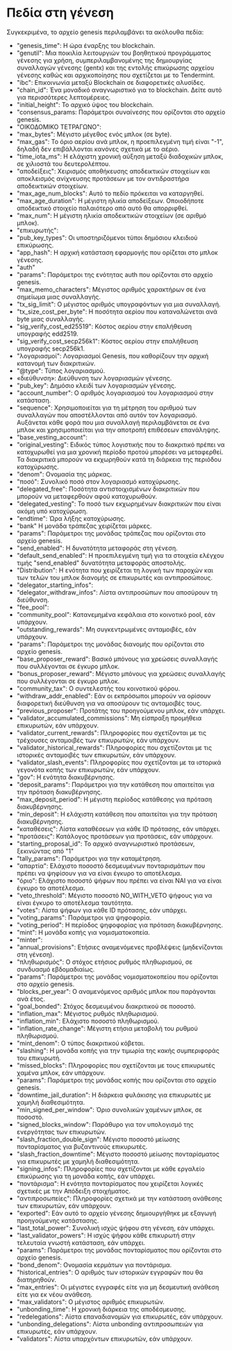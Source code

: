 # Πεδία στη γένεση

Συγκεκριμένα, το αρχείο genesis περιλαμβάνει τα ακόλουθα πεδία:



* "genesis_time": Η ώρα έναρξης του blockchain.
* "genutil": Μια ποικιλία λειτουργιών του βοηθητικού προγράμματος γένεσης για χρήση, συμπεριλαμβανομένης της δημιουργίας συναλλαγών γένεσης (gentx) και της εντολής επικύρωσης αρχείου γένεσης καθώς και αρχικοποίησης που σχετίζεται με το Tendermint.
* "ibc": Επικοινωνία μεταξύ Blockchain σε διαφορετικές αλυσίδες.
* "chain_id": Ένα μοναδικό αναγνωριστικό για το blockchain. Δείτε αυτό για περισσότερες λεπτομέρειες.
* "initial_height": Το αρχικό ύψος του blockchain.
* "consensus_params: Παράμετροι συναίνεσης που ορίζονται στο αρχείο genesis.
* "ΟΙΚΟΔΟΜΙΚΟ ΤΕΤΡΑΓΩΝΟ":
* "max_bytes": Μέγιστο μέγεθος ενός μπλοκ (σε byte).
* "max_gas": Το όριο αερίου ανά μπλοκ, η προεπιλεγμένη τιμή είναι "-1", δηλαδή δεν επιβάλλονται κανόνες σχετικά με το αέριο.
* "time_iota_ms": Η ελάχιστη χρονική αύξηση μεταξύ διαδοχικών μπλοκ, σε χιλιοστά του δευτερολέπτου.
* "αποδείξεις": Χειρισμός αποθήκευσης αποδεικτικών στοιχείων και αποκλεισμός ανίχνευσης προτάσεων με τον αντιδραστήρα αποδεικτικών στοιχείων.
* "max_age_num_blocks": Αυτό το πεδίο πρόκειται να καταργηθεί.
* "max_age_duration": Η μέγιστη ηλικία αποδείξεων. Οποιοδήποτε αποδεικτικό στοιχείο παλαιότερο από αυτό θα απορριφθεί.
* "max_num": Η μέγιστη ηλικία αποδεικτικών στοιχείων (σε αριθμό μπλοκ).
* "επικυρωτής":
* "pub_key_types": Οι υποστηριζόμενοι τύποι δημόσιου κλειδιού επικύρωσης.
* "app_hash": Η αρχική κατάσταση εφαρμογής που ορίζεται στο μπλοκ γένεσης.
* "auth"
* "params": Παράμετροι της ενότητας auth που ορίζονται στο αρχείο genesis.
* "max_memo_characters": Μέγιστος αριθμός χαρακτήρων σε ένα σημείωμα μιας συναλλαγής.
* "tx_sig_limit": Ο μέγιστος αριθμός υπογραφόντων για μια συναλλαγή.
* "tx_size_cost_per_byte": Η ποσότητα αερίου που καταναλώνεται ανά byte μιας συναλλαγής.
* "sig_verify_cost_ed25519": Κόστος αερίου στην επαλήθευση υπογραφής edd2519.
* "sig_verify_cost_secp256k1": Κόστος αερίου στην επαλήθευση υπογραφής secp256k1.
* "λογαριασμοί": Λογαριασμοί Genesis, που καθορίζουν την αρχική κατανομή των διακριτικών.
* "@type": Τύπος λογαριασμού.
* «διεύθυνση»: Διεύθυνση των λογαριασμών γένεσης.
* "pub_key": Δημόσιο κλειδί των λογαριασμών γένεσης.
* "account_number": Ο αριθμός λογαριασμού του λογαριασμού στην κατάσταση.
* "sequence": Χρησιμοποιείται για τη μέτρηση του αριθμού των συναλλαγών που αποστέλλονται από αυτόν τον λογαριασμό. Αυξάνεται κάθε φορά που μια συναλλαγή περιλαμβάνεται σε ένα μπλοκ και χρησιμοποιείται για την αποτροπή επιθέσεων επανάληψης.
* "base_vesting_account":
* "original_vesting": Ειδικός τύπος λογιστικής που το διακριτικό πρέπει να κατοχυρωθεί για μια χρονική περίοδο προτού μπορέσει να μεταφερθεί. Τα διακριτικά μπορούν να εκχωρηθούν κατά τη διάρκεια της περιόδου κατοχύρωσης.
* "denom": Ονομασία της μάρκας.
* "ποσό": Συνολικό ποσό στον λογαριασμό κατοχύρωσης.
* "delegated_free": Ποσότητα αντιστοιχισμένων διακριτικών που μπορούν να μεταφερθούν αφού κατοχυρωθούν.
* "delegated_vesting": Το ποσό των εκχωρημένων διακριτικών που είναι ακόμη υπό κατοχύρωση.
* "endtime": Ώρα λήξης κατοχύρωσης.
* "bank" Η μονάδα τράπεζας χειρίζεται μάρκες.
* "params": Παράμετροι της μονάδας τράπεζας που ορίζονται στο αρχείο genesis.
* "send_enabled": Η δυνατότητα μεταφοράς στη γένεση.
* "default_send_enabled": Η προεπιλεγμένη τιμή για τα στοιχεία ελέγχου τιμής "send_enabled" δυνατότητα μεταφοράς αποστολής.
* "Distribution": Η ενότητα που χειρίζεται τη λογική των παροχών και των τελών του μπλοκ διανομής σε επικυρωτές και αντιπροσώπους.
* "delegator_starting_infos":
* "delegator_withdraw_infos": Λίστα αντιπροσώπων που αποσύρουν τη διεύθυνση.
* "fee_pool":
* "community_pool": Κατανεμημένα κεφάλαια στο κοινοτικό pool, εάν υπάρχουν.
* "outstanding_rewards": Μη συγκεντρωμένες ανταμοιβές, εάν υπάρχουν.
* "params": Παράμετροι της μονάδας διανομής που ορίζονται στο αρχείο genesis.
* "base_proposer_reward": Βασικό μπόνους για χρεώσεις συναλλαγής που συλλέγονται σε έγκυρο μπλοκ.
* "bonus_proposer_reward": Μέγιστο μπόνους για χρεώσεις συναλλαγής που συλλέγονται σε έγκυρο μπλοκ.
* "community_tax": Ο συντελεστής του κοινοτικού φόρου.
* "withdraw_addr_enabled": Εάν οι εκπρόσωποι μπορούν να ορίσουν διαφορετική διεύθυνση για να αποσύρουν τις ανταμοιβές τους.
* "previous_proposer": Προτάτης του προηγούμενου μπλοκ, εάν υπάρχει.
* "validator_accumulated_commissions": Μη είσπραξη προμήθεια επικυρωτών, εάν υπάρχουν.
* "validator_current_rewards": Πληροφορίες που σχετίζονται με τις τρέχουσες ανταμοιβές των επικυρωτών, εάν υπάρχουν.
* "validator_historical_rewards": Πληροφορίες που σχετίζονται με τις ιστορικές ανταμοιβές των επικυρωτών, εάν υπάρχουν.
* "validator_slash_events": Πληροφορίες που σχετίζονται με τα ιστορικά γεγονότα κοπής των επικυρωτών, εάν υπάρχουν.
* "gov": Η ενότητα διακυβέρνησης.
* "deposit_params": Παράμετροι για την κατάθεση που απαιτείται για την πρόταση διακυβέρνησης.
* "max_deposit_period": Η μέγιστη περίοδος κατάθεσης για πρόταση διακυβέρνησης.
* "min_deposit": Η ελάχιστη κατάθεση που απαιτείται για την πρόταση διακυβέρνησης.
* "καταθέσεις": Λίστα καταθέσεων για κάθε ID πρότασης, εάν υπάρχει.
* "προτάσεις": Κατάλογος προτάσεων για προτάσεις, εάν υπάρχουν.
* "starting_proposal_id": Το αρχικό αναγνωριστικό προτάσεων, ξεκινώντας από "1"
* "tally_params": Παράμετροι για την καταμέτρηση.
* "απαρτία": Ελάχιστο ποσοστό δεσμευμένων πονταρισμάτων που πρέπει να ψηφίσουν για να είναι έγκυρο το αποτέλεσμα.
* "όριο": Ελάχιστο ποσοστό ψήφων που πρέπει να είναι ΝΑΙ για να είναι έγκυρο το αποτέλεσμα.
* "veto_threshold": Μέγιστο ποσοστό NO_WITH_VETO ψήφους για να είναι έγκυρο το αποτέλεσμα ταυτότητα.
* "votes": Λίστα ψήφων για κάθε ID πρότασης, εάν υπάρχει.
* "voting_params": Παράμετροι για ψηφοφορία.
* "voting_period": Η περίοδος ψηφοφορίας για πρόταση διακυβέρνησης.
* "mint": Η μονάδα κοπής για νομισματοκοπεία.
* "minter":
* "annual_provisions": Ετήσιες αναμενόμενες προβλέψεις (μηδενίζονται στη γένεση).
* "πληθωρισμός": Ο στόχος ετήσιος ρυθμός πληθωρισμού, σε συνδυασμό εβδομαδιαίως.
* "params": Παράμετροι της μονάδας νομισματοκοπείου που ορίζονται στο αρχείο genesis.
* "blocks_per_year": Ο αναμενόμενος αριθμός μπλοκ που παράγονται ανά έτος.
* "goal_bonded": Στόχος δεσμευμένου διακριτικού σε ποσοστό.
* "inflation_max": Μέγιστος ρυθμός πληθωρισμού.
* "inflation_min": Ελάχιστο ποσοστό πληθωρισμού.
* "inflation_rate_change": Μέγιστη ετήσια μεταβολή του ρυθμού πληθωρισμού.
* "mint_denom": Ο τύπος διακριτικού κόβεται.
* "slashing": Η μονάδα κοπής για την τιμωρία της κακής συμπεριφοράς του επικυρωτή.
* "missed_blocks": Πληροφορίες που σχετίζονται με τους επικυρωτές χαμένα μπλοκ, εάν υπάρχουν.
* "params": Παράμετροι της μονάδας κοπής που ορίζονται στο αρχείο genesis.
* "downtime_jail_duration": Η διάρκεια φυλάκισης για επικυρωτές με χαμηλή διαθεσιμότητα.
* "min_signed_per_window": Όριο συνολικών χαμένων μπλοκ, σε ποσοστό.
* "signed_blocks_window": Παράθυρο για τον υπολογισμό της ενεργότητας των επικυρωτών.
* "slash_fraction_double_sign": Μέγιστο ποσοστό μείωσης πονταρίσματος για βυζαντινούς επικυρωτές.
* "slash_fraction_downtime": Μέγιστο ποσοστό μείωσης πονταρίσματος για επικυρωτές με χαμηλή διαθεσιμότητα.
* "signing_infos": Πληροφορίες που σχετίζονται με κάθε εργαλείο επικύρωσης για τη μονάδα κοπής, εάν υπάρχει.
* "ποντάρισμα": Η ενότητα πονταρίσματος που χειρίζεται λογικές σχετικές με την Απόδειξη στοιχήματος.
* "αντιπροσωπείες": Πληροφορίες σχετικά με την κατάσταση ανάθεσης των επικυρωτών, εάν υπάρχουν.
* "exported": Εάν αυτό το αρχείο γένεσης δημιουργήθηκε με εξαγωγή προηγούμενης κατάστασης.
* "last_total_power": Συνολική ισχύς ψήφου στη γένεση, εάν υπάρχει.
* "last_validator_powers": Η ισχύς ψήφου κάθε επικυρωτή στην τελευταία γνωστή κατάσταση, εάν υπάρχει.
* "params": Παράμετροι της μονάδας πονταρίσματος που ορίζονται στο αρχείο genesis.
* "bond_denom": Ονομασία κερμάτων για ποντάρισμα.
* "historical_entries": Ο αριθμός των ιστορικών εγγραφών που θα διατηρηθούν.
* "max_entries": Οι μέγιστες εγγραφές είτε για μη δεσμευτική ανάθεση είτε για εκ νέου ανάθεση.
* "max_validators": Ο μέγιστος αριθμός επικυρωτών.
* "unbonding_time": Η χρονική διάρκεια της αποδέσμευσης.
* "redelegations": Λίστα επαναδιανομών για επικυρωτές, εάν υπάρχουν.
* "unbonding_delegations": Λίστα unbonding αντιπροσωπειών για επικυρωτές, εάν υπάρχουν.
* "validators": Λίστα υπαρχόντων επικυρωτών, εάν υπάρχουν.
